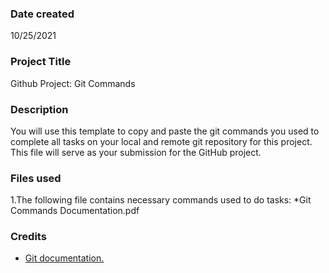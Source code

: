 ### Date created
10/25/2021

### Project Title
Github Project: Git Commands

### Description
You will use this template to copy and paste the git commands you used to complete all tasks on your local and remote git repository for this project. This file will serve as your submission for the GitHub project.

### Files used
1.The following file contains necessary commands used to do tasks:
    *Git Commands Documentation.pdf

### Credits
* [Git documentation.](https://git-scm.com/doc)

